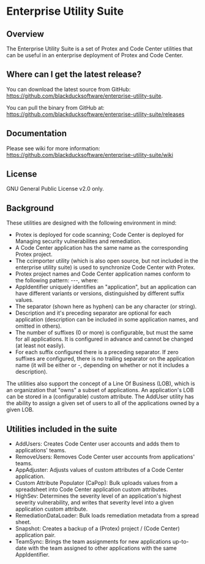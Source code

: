 # Enterprise Utility Suite
## Overview

The Enterprise Utility Suite is a set of Protex and Code Center utilities that can be useful in an enterprise deployment of Protex and Code Center.

## Where can I get the latest release?

You can download the latest source from GitHub: https://github.com/blackducksoftware/enterprise-utility-suite.

You can pull the binary from GitHub at: https://github.com/blackducksoftware/enterprise-utility-suite/releases

## Documentation

Please see wiki for more information: https://github.com/blackducksoftware/enterprise-utility-suite/wiki

## License

GNU General Public License v2.0 only.

## Background ##
These utilities are designed with the following environment in mind:

 - Protex is deployed for code scanning; Code Center is deployed for Managing security vulnerabilites and remediation.
 - A Code Center application has the same name as the corresponding Protex project.
 - The ccimporter utility (which is also open source, but not included in the enterprise utility suite) is used to synchronize Code Center with Protex.
 - Protex project names and Code Center application names conform to the following pattern: <AppIdentifier>-<description>-<suffix1>-<suffix2>, where:
 - AppIdentifier uniquely identifies an "application", but an application can have different variants or versions, distinguished by different suffix values.
 - The separator (shown here as hyphen) can be any character (or string).
 - Description and it's preceding separator are optional for each application (description can be included in some application names, and omitted in others).
 - The number of suffixes (0 or more) is configurable, but must the same for all applications. It is configured in advance and cannot be changed (at least not easily).
 - For each suffix configured there is a preceding separator. If zero suffixes are configured, there is no trailing separator on the application name (it will be either <AppIdentifier> or <AppIdentifier>-<description>, depending on whether or not it includes a description).

The utilities also support the concept of a Line Of Business (LOB), which is an organization that "owns" a subset of applications. An application's LOB can be stored in a (configurable) custom attribute. The AddUser utility has the ability to assign a given set of users to all of the applications owned by a given LOB.

## Utilities included in the suite ##
 - AddUsers: Creates Code Center user accounts and adds them to applications' teams.
 - RemoveUsers: Removes Code Center user accounts from applications' teams.
 - AppAdjuster: Adjusts values of custom attributes of a Code Center application.
 - Custom Attribute Populator (CaPop): Bulk uploads values from a spreadsheet into Code Center application custom attributes.
 - HighSev: Determines the severity level of an application's highest severity vulnerability, and writes that severity level into a given application custom attribute.
 - RemediationDataLoader: Bulk loads remediation metadata from a spread sheet.
 - Snapshot: Creates a backup of a (Protex) project / (Code Center) application pair.
 - TeamSync: Brings the team assignments for new applications up-to-date with the team assigned to other applications with the same AppIdentifier.
